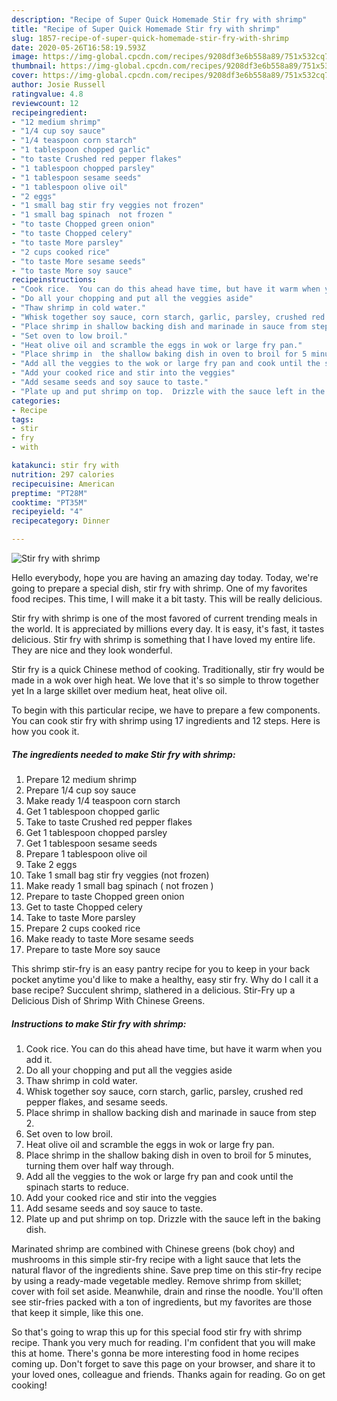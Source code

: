 ```yaml
---
description: "Recipe of Super Quick Homemade Stir fry with shrimp"
title: "Recipe of Super Quick Homemade Stir fry with shrimp"
slug: 1857-recipe-of-super-quick-homemade-stir-fry-with-shrimp
date: 2020-05-26T16:58:19.593Z
image: https://img-global.cpcdn.com/recipes/9208df3e6b558a89/751x532cq70/stir-fry-with-shrimp-recipe-main-photo.jpg
thumbnail: https://img-global.cpcdn.com/recipes/9208df3e6b558a89/751x532cq70/stir-fry-with-shrimp-recipe-main-photo.jpg
cover: https://img-global.cpcdn.com/recipes/9208df3e6b558a89/751x532cq70/stir-fry-with-shrimp-recipe-main-photo.jpg
author: Josie Russell
ratingvalue: 4.8
reviewcount: 12
recipeingredient:
- "12 medium shrimp"
- "1/4 cup soy sauce"
- "1/4 teaspoon corn starch"
- "1 tablespoon chopped garlic"
- "to taste Crushed red pepper flakes"
- "1 tablespoon chopped parsley"
- "1 tablespoon sesame seeds"
- "1 tablespoon olive oil"
- "2 eggs"
- "1 small bag stir fry veggies not frozen"
- "1 small bag spinach  not frozen "
- "to taste Chopped green onion"
- "to taste Chopped celery"
- "to taste More parsley"
- "2 cups cooked rice"
- "to taste More sesame seeds"
- "to taste More soy sauce"
recipeinstructions:
- "Cook rice.  You can do this ahead have time, but have it warm when you add it."
- "Do all your chopping and put all the veggies aside"
- "Thaw shrimp in cold water."
- "Whisk together soy sauce, corn starch, garlic, parsley, crushed red pepper flakes, and sesame seeds."
- "Place shrimp in shallow backing dish and marinade in sauce from step 2."
- "Set oven to low broil."
- "Heat olive oil and scramble the eggs in wok or large fry pan."
- "Place shrimp in  the shallow baking dish in oven to broil for 5 minutes, turning them over half way through."
- "Add all the veggies to the wok or large fry pan and cook until the spinach starts to reduce."
- "Add your cooked rice and stir into the veggies"
- "Add sesame seeds and soy sauce to taste."
- "Plate up and put shrimp on top.  Drizzle with the sauce left in the baking dish."
categories:
- Recipe
tags:
- stir
- fry
- with

katakunci: stir fry with 
nutrition: 297 calories
recipecuisine: American
preptime: "PT28M"
cooktime: "PT35M"
recipeyield: "4"
recipecategory: Dinner

---
```



![Stir fry with shrimp](https://img-global.cpcdn.com/recipes/9208df3e6b558a89/751x532cq70/stir-fry-with-shrimp-recipe-main-photo.jpg)

Hello everybody, hope you are having an amazing day today. Today, we're going to prepare a special dish, stir fry with shrimp. One of my favorites food recipes. This time, I will make it a bit tasty. This will be really delicious.

Stir fry with shrimp is one of the most favored of current trending meals in the world. It is appreciated by millions every day. It is easy, it's fast, it tastes delicious. Stir fry with shrimp is something that I have loved my entire life. They are nice and they look wonderful.

Stir fry is a quick Chinese method of cooking. Traditionally, stir fry would be made in a wok over high heat. We love that it&#39;s so simple to throw together yet In a large skillet over medium heat, heat olive oil.


To begin with this particular recipe, we have to prepare a few components. You can cook stir fry with shrimp using 17 ingredients and 12 steps. Here is how you cook it.

<!--inarticleads1-->

##### The ingredients needed to make Stir fry with shrimp:

1. Prepare 12 medium shrimp
1. Prepare 1/4 cup soy sauce
1. Make ready 1/4 teaspoon corn starch
1. Get 1 tablespoon chopped garlic
1. Take to taste Crushed red pepper flakes
1. Get 1 tablespoon chopped parsley
1. Get 1 tablespoon sesame seeds
1. Prepare 1 tablespoon olive oil
1. Take 2 eggs
1. Take 1 small bag stir fry veggies (not frozen)
1. Make ready 1 small bag spinach ( not frozen )
1. Prepare to taste Chopped green onion
1. Get to taste Chopped celery
1. Take to taste More parsley
1. Prepare 2 cups cooked rice
1. Make ready to taste More sesame seeds
1. Prepare to taste More soy sauce


This shrimp stir-fry is an easy pantry recipe for you to keep in your back pocket anytime you&#39;d like to make a healthy, easy stir fry. Why do I call it a base recipe? Succulent shrimp, slathered in a delicious. Stir-Fry up a Delicious Dish of Shrimp With Chinese Greens. 

<!--inarticleads2-->

##### Instructions to make Stir fry with shrimp:

1. Cook rice.  You can do this ahead have time, but have it warm when you add it.
1. Do all your chopping and put all the veggies aside
1. Thaw shrimp in cold water.
1. Whisk together soy sauce, corn starch, garlic, parsley, crushed red pepper flakes, and sesame seeds.
1. Place shrimp in shallow backing dish and marinade in sauce from step 2.
1. Set oven to low broil.
1. Heat olive oil and scramble the eggs in wok or large fry pan.
1. Place shrimp in  the shallow baking dish in oven to broil for 5 minutes, turning them over half way through.
1. Add all the veggies to the wok or large fry pan and cook until the spinach starts to reduce.
1. Add your cooked rice and stir into the veggies
1. Add sesame seeds and soy sauce to taste.
1. Plate up and put shrimp on top.  Drizzle with the sauce left in the baking dish.


Marinated shrimp are combined with Chinese greens (bok choy) and mushrooms in this simple stir-fry recipe with a light sauce that lets the natural flavor of the ingredients shine. Save prep time on this stir-fry recipe by using a ready-made vegetable medley. Remove shrimp from skillet; cover with foil set aside. Meanwhile, drain and rinse the noodle. You&#39;ll often see stir-fries packed with a ton of ingredients, but my favorites are those that keep it simple, like this one. 

So that's going to wrap this up for this special food stir fry with shrimp recipe. Thank you very much for reading. I'm confident that you will make this at home. There's gonna be more interesting food in home recipes coming up. Don't forget to save this page on your browser, and share it to your loved ones, colleague and friends. Thanks again for reading. Go on get cooking!
